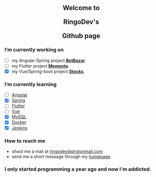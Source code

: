 
<h2 align="center">Welcome to <p href="https://ringodev.com">RingoDev's</p> Github page</h2>



### I’m currently working on

* [ ] my Angular-Spring project [**BetBazar**](https://github.com/RingoDev/BetBazar).
* [ ] my Flutter project [**Memento**](https://github.com/RingoDev/Memento).
* [x] my Vue/Spring-boot project [**Stocks**](https://github.com/RingoDev/stocks).

### I’m currently learning 

* [ ] [Angular](https://angular.io)
* [x] [Spring](https://spring.io)
* [ ] [Flutter](https://flutter.dev)
* [ ] [Vue](https://vuejs.org/)
* [x] [MySQL](https://www.mysql.com/)
* [x] [Docker](https://www.docker.com/)
* [x] [Jenkins](https://www.jenkins.io/)

### How to reach me

* shoot me a mail at ringodev@protonmail.com 
* send me a short message through my [homepage](https://ringodev.com).
  
### I only started programming a year ago and now i'm addicted.
